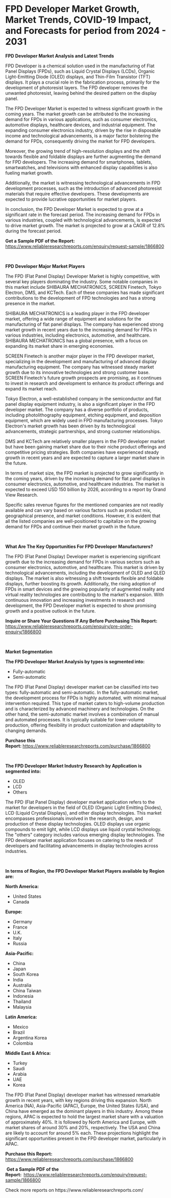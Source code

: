 <p><h1>FPD Developer Market Growth, Market Trends, COVID-19 Impact, and Forecasts for period from 2024 - 2031</h1></p><p><strong>FPD Developer Market Analysis and Latest Trends</strong></p>
<p><p>FPD Developer is a chemical solution used in the manufacturing of Flat Panel Displays (FPDs), such as Liquid Crystal Displays (LCDs), Organic Light-Emitting Diode (OLED) displays, and Thin-Film Transistor (TFT) displays. It plays a crucial role in the fabrication process, primarily for the development of photoresist layers. The FPD developer removes the unwanted photoresist, leaving behind the desired pattern on the display panel.</p><p>The FPD Developer Market is expected to witness significant growth in the coming years. The market growth can be attributed to the increasing demand for FPDs in various applications, such as consumer electronics, automotive displays, healthcare devices, and industrial equipment. The expanding consumer electronics industry, driven by the rise in disposable income and technological advancements, is a major factor bolstering the demand for FPDs, consequently driving the market for FPD developers.</p><p>Moreover, the growing trend of high-resolution displays and the shift towards flexible and foldable displays are further augmenting the demand for FPD developers. The increasing demand for smartphones, tablets, smartwatches, and televisions with enhanced display capabilities is also fueling market growth.</p><p>Additionally, the market is witnessing technological advancements in FPD development processes, such as the introduction of advanced photoresist materials that require effective developers. These developments are expected to provide lucrative opportunities for market players.</p><p>In conclusion, the FPD Developer Market is expected to grow at a significant rate in the forecast period. The increasing demand for FPDs in various industries, coupled with technological advancements, is expected to drive market growth. The market is projected to grow at a CAGR of 12.8% during the forecast period.</p></p>
<p><strong>Get a Sample PDF of the Report:&nbsp;</strong> <a href="https://www.reliableresearchreports.com/enquiry/request-sample/1866800">https://www.reliableresearchreports.com/enquiry/request-sample/1866800</a></p>
<p>&nbsp;</p>
<p><strong>FPD Developer Major Market Players</strong></p>
<p><p>The FPD (Flat Panel Display) Developer Market is highly competitive, with several key players dominating the industry. Some notable companies in this market include SHIBAURA MECHATRONICS, SCREEN Finetech, Tokyo Electron, DMS, and KCTech. Each of these companies has made significant contributions to the development of FPD technologies and has a strong presence in the market.</p><p>SHIBAURA MECHATRONICS is a leading player in the FPD developer market, offering a wide range of equipment and solutions for the manufacturing of flat panel displays. The company has experienced strong market growth in recent years due to the increasing demand for FPDs in various industries, including electronics, automotive, and healthcare. SHIBAURA MECHATRONICS has a global presence, with a focus on expanding its market share in emerging economies.</p><p>SCREEN Finetech is another major player in the FPD developer market, specializing in the development and manufacturing of advanced display manufacturing equipment. The company has witnessed steady market growth due to its innovative technologies and strong customer base. SCREEN Finetech's future growth prospects are promising, as it continues to invest in research and development to enhance its product offerings and expand its market reach.</p><p>Tokyo Electron, a well-established company in the semiconductor and flat panel display equipment industry, is also a significant player in the FPD developer market. The company has a diverse portfolio of products, including photolithography equipment, etching equipment, and deposition equipment, which are widely used in FPD manufacturing processes. Tokyo Electron's market growth has been driven by its technological advancements, strategic partnerships, and strong customer relationships.</p><p>DMS and KCTech are relatively smaller players in the FPD developer market but have been gaining market share due to their niche product offerings and competitive pricing strategies. Both companies have experienced steady growth in recent years and are expected to capture a larger market share in the future.</p><p>In terms of market size, the FPD market is projected to grow significantly in the coming years, driven by the increasing demand for flat panel displays in consumer electronics, automotive, and healthcare industries. The market is expected to exceed USD 150 billion by 2026, according to a report by Grand View Research.</p><p>Specific sales revenue figures for the mentioned companies are not readily available and can vary based on various factors such as product mix, geographical presence, and market conditions. However, it is evident that all the listed companies are well-positioned to capitalize on the growing demand for FPDs and continue their market growth in the future.</p></p>
<p>&nbsp;</p>
<p><strong>What Are The Key Opportunities For FPD Developer Manufacturers?</strong></p>
<p><p>The FPD (Flat Panel Display) Developer market is experiencing significant growth due to the increasing demand for FPDs in various sectors such as consumer electronics, automotive, and healthcare. This market is driven by technological advancements, including the development of OLED and QLED displays. The market is also witnessing a shift towards flexible and foldable displays, further boosting its growth. Additionally, the rising adoption of FPDs in smart devices and the growing popularity of augmented reality and virtual reality technologies are contributing to the market's expansion. With continuous innovation and increasing investments in research and development, the FPD Developer market is expected to show promising growth and a positive outlook in the future.</p></p>
<p><strong>Inquire or Share Your Questions If Any Before Purchasing This Report:</strong> <a href="https://www.reliableresearchreports.com/enquiry/pre-order-enquiry/1866800">https://www.reliableresearchreports.com/enquiry/pre-order-enquiry/1866800</a></p>
<p>&nbsp;</p>
<p><strong>Market Segmentation</strong></p>
<p><strong>The FPD Developer Market Analysis by types is segmented into:</strong></p>
<p><ul><li>Fully-automatic</li><li>Semi-automatic</li></ul></p>
<p><p>The FPD (Flat Panel Display) developer market can be classified into two types: fully-automatic and semi-automatic. In the fully-automatic market, the development process for FPDs is highly automated, with minimal manual intervention required. This type of market caters to high-volume production and is characterized by advanced machinery and technologies. On the other hand, the semi-automatic market involves a combination of manual and automated processes. It is typically suitable for lower-volume production, offering flexibility in product customization and adaptability to changing demands.</p></p>
<p><strong>Purchase this Report:&nbsp;</strong><a href="https://www.reliableresearchreports.com/purchase/1866800">https://www.reliableresearchreports.com/purchase/1866800</a></p>
<p>&nbsp;</p>
<p><strong>The FPD Developer Market Industry Research by Application is segmented into:</strong></p>
<p><ul><li>OLED</li><li>LCD</li><li>Others</li></ul></p>
<p><p>The FPD (Flat Panel Display) developer market application refers to the market for developers in the field of OLED (Organic Light Emitting Diodes), LCD (Liquid Crystal Displays), and other display technologies. This market encompasses professionals involved in the research, design, and production of these display technologies. OLED displays use organic compounds to emit light, while LCD displays use liquid crystal technology. The "others" category includes various emerging display technologies. The FPD developer market application focuses on catering to the needs of developers and facilitating advancements in display technologies across industries.</p></p>
<p>&nbsp;</p>
<p><strong>In terms of Region, the FPD Developer Market Players available by Region are:</strong></p>
<p>
    <p> <strong> North America: </strong>
        <ul>
            <li>United States</li>
            <li>Canada</li>
        </ul>
        </p> 
    <p> <strong> Europe: </strong>
        <ul>
            <li>Germany</li>
            <li>France</li>
            <li>U.K.</li>
            <li>Italy</li>
            <li>Russia</li>
        </ul>
        </p> 
    <p> <strong> Asia-Pacific: </strong>
        <ul>
            <li>China</li>
            <li>Japan</li>
            <li>South Korea</li>
            <li>India</li>
            <li>Australia</li>
            <li>China Taiwan</li>
            <li>Indonesia</li>
            <li>Thailand</li>
            <li>Malaysia</li>
        </ul>
        </p> 
    <p> <strong> Latin America: </strong>
        <ul>
            <li>Mexico</li>
            <li>Brazil</li>
            <li>Argentina Korea</li>
            <li>Colombia</li>
        </ul>
        </p> 
    <p> <strong> Middle East & Africa: </strong>
        <ul>
            <li>Turkey</li>
            <li>Saudi</li>
            <li>Arabia</li>
            <li>UAE</li>
            <li>Korea</li>
        </ul>
    </p>
    </p>
<p><p>The FPD (Flat Panel Display) developer market has witnessed remarkable growth in recent years, with key regions driving this expansion. North America (NA), Asia-Pacific (APAC), Europe, the United States (USA), and China have emerged as the dominant players in this industry. Among these regions, APAC is expected to hold the largest market share with a valuation of approximately 40%. It is followed by North America and Europe, with market shares of around 30% and 20%, respectively. The USA and China are likely to account for around 5% each. These projections highlight the significant opportunities present in the FPD developer market, particularly in APAC.</p></p>
<p><strong>Purchase this Report: </strong><a href="https://www.reliableresearchreports.com/purchase/1866800">https://www.reliableresearchreports.com/purchase/1866800</a></p>
<p>&nbsp;<strong>Get a Sample PDF of the Report:&nbsp;&nbsp;</strong><a href="https://www.reliableresearchreports.com/enquiry/request-sample/1866800">https://www.reliableresearchreports.com/enquiry/request-sample/1866800</a></p>
<p><strong></strong></p>
<p>Check more reports on https://www.reliableresearchreports.com/</p>
